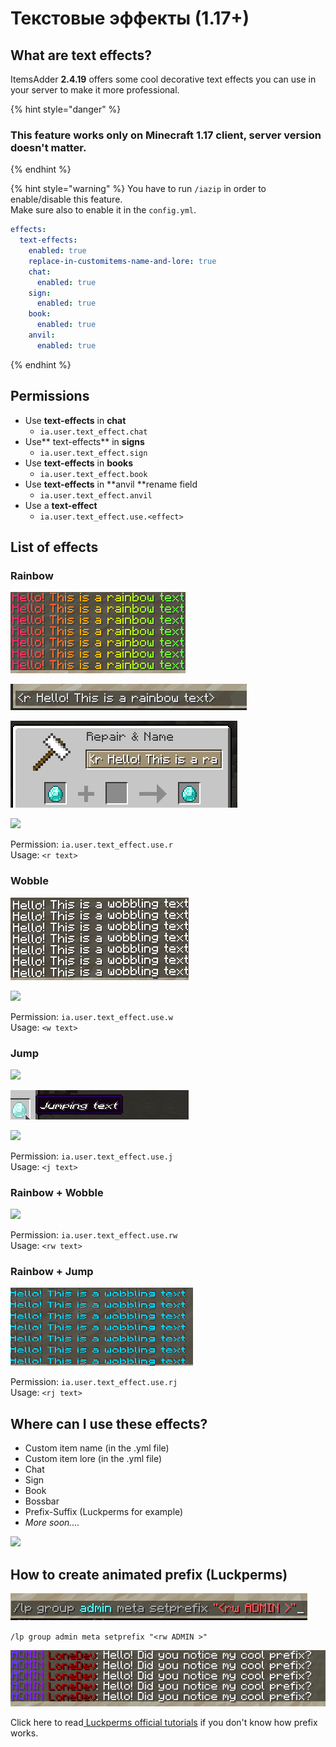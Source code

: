 # Текстовые эффекты (1.17+)

## What are text effects?

ItemsAdder **2.4.19** offers some cool decorative text effects you can use in your server to make it more professional.

{% hint style="danger" %}
### This feature works only on **Minecraft 1.17** client, server version doesn't matter.
{% endhint %}

{% hint style="warning" %}
You have to run `/iazip` in order to enable/disable this feature.\
Make sure also to enable it in the `config.yml`.

```yaml
effects:
  text-effects:
    enabled: true
    replace-in-customitems-name-and-lore: true
    chat:
      enabled: true
    sign:
      enabled: true
    book:
      enabled: true
    anvil:
      enabled: true
```
{% endhint %}

## Permissions

* Use **text-effects** in **chat**
  * `ia.user.text_effect.chat`
* Use\*\* text-effects\*\* in **signs**
  * `ia.user.text_effect.sign`
* Use **text-effects** in **books**
  * `ia.user.text_effect.book`
* Use **text-effects** in \*\*anvil \*\*rename field
  * `ia.user.text_effect.anvil`
* Use a **text-effect**
  * `ia.user.text_effect.use.<effect>`

## List of effects

### Rainbow

![](../.gitbook/assets/rainbow.gif)

![](<../.gitbook/assets/immagine (128).png>)

![](<../.gitbook/assets/immagine (129).png>)

![](../.gitbook/assets/rainbow\_item.gif)

Permission: `ia.user.text_effect.use.r`\
Usage: `<r text>`

### Wobble

![](../.gitbook/assets/wobble.gif)

![](../.gitbook/assets/wobble\_item.gif)

Permission: `ia.user.text_effect.use.w`\
Usage: `<w text>`

### Jump

![](../.gitbook/assets/jump\_chat.gif)

![](../.gitbook/assets/jump.gif)

![](../.gitbook/assets/jump\_boss.gif)

Permission: `ia.user.text_effect.use.j`\
Usage: `<j text>`

### Rainbow + Wobble

![](../.gitbook/assets/rw\_chat.gif)

Permission: `ia.user.text_effect.use.rw`\
Usage: `<rw text>`

### Rainbow + Jump

![](../.gitbook/assets/rj.gif)

Permission: `ia.user.text_effect.use.rj`\
Usage: `<rj text>`

## Where can I use these effects?

* Custom item name (in the .yml file)
* Custom item lore (in the .yml file)
* Chat
* Sign
* Book
* Bossbar
* Prefix-Suffix (Luckperms for example)
* _More soon...._

![](../.gitbook/assets/rainbow\_wobble\_lore.gif)

## How to create animated prefix (Luckperms)

![](<../.gitbook/assets/immagine (133).png>)

`/lp group admin meta setprefix "<rw ADMIN >"`

![](../.gitbook/assets/prefix.gif)

Click here to read[ Luckperms official tutorials](https://luckperms.net/wiki/Prefixes,-Suffixes-&-Meta) if you don't know how prefix works.
